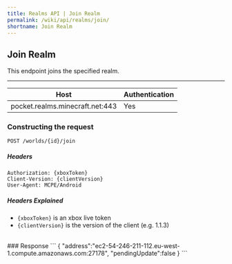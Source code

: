 ```yaml
---
title: Realms API | Join Realm
permalink: /wiki/api/realms/join/
shortname: Join Realm
---
```

## Join Realm
This endpoint joins the specified realm.

---

|Host|Authentication|
|----|--------------|
|pocket.realms.minecraft.net:443|Yes|
  
### Constructing the request
```
POST /worlds/{id}/join
```
  
##### Headers
```
Authorization: {xboxToken}
Client-Version: {clientVersion}
User-Agent: MCPE/Android
```
  
##### Headers Explained
* `{xboxToken}` is an xbox live token  
* `{clientVersion}` is the version of the client (e.g. 1.1.3)  
  
<br>
### Response
```
{
    "address":"ec2-54-246-211-112.eu-west-1.compute.amazonaws.com:27178",
    "pendingUpdate":false
}
```
